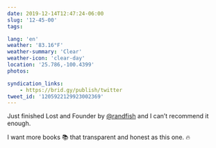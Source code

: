 ```yaml
---
date: 2019-12-14T12:47:24-06:00
slug: '12-45-00'
tags:

lang: 'en'
weather: '83.16°F'
weather-summary: 'Clear'
weather-icon: 'clear-day'
location: '25.786,-100.4399'
photos:

syndication_links:
    - https://brid.gy/publish/twitter
tweet_id: '1205922129923002369'
---
```

Just finished Lost and Founder by <a href="https://twitter.com/@randfish">@randfish</a> and I can’t recommend it enough. 

I want more books 📚 that transparent and honest as this one. 🔥